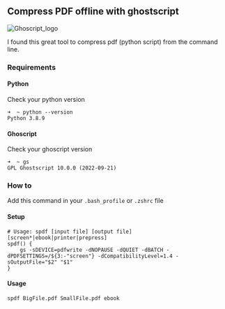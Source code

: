 ## Compress PDF offline with ghostscript

![Ghoscript_logo](https://www.ghostscript.com/images/logos/ghostscript-plus-text.png)

I found this great tool to compress pdf (python script) from the command line.

### Requirements
#### Python
Check your python version
```
➜  ~ python --version
Python 3.8.9
```

#### Ghoscript
Check your ghoscript version
```
➜  ~ gs
GPL Ghostscript 10.0.0 (2022-09-21)
```

### How to

Add this command in your `.bash_profile` or `.zshrc` file

#### Setup
```
# Usage: spdf [input file] [output file] [screen*|ebook|printer|prepress]
spdf() {
    gs -sDEVICE=pdfwrite -dNOPAUSE -dQUIET -dBATCH -dPDFSETTINGS=/${3:-"screen"} -dCompatibilityLevel=1.4 -sOutputFile="$2" "$1"
}
```

#### Usage
```
spdf BigFile.pdf SmallFile.pdf ebook
```

[ghoscript]: https://www.ghostscript.com
